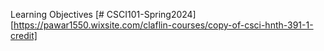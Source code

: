 Learning Objectives [# CSCI101-Spring2024][https://pawar1550.wixsite.com/claflin-courses/copy-of-csci-hnth-391-1-credit]
